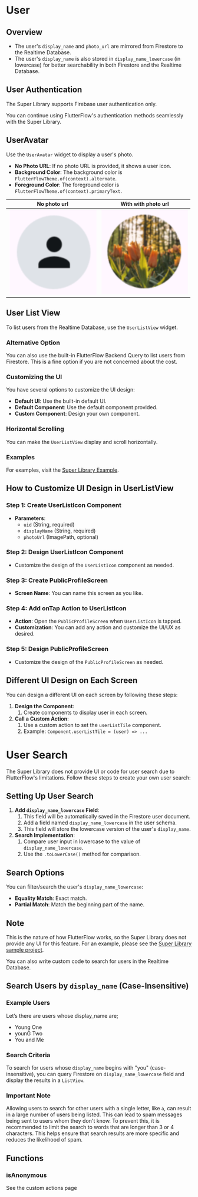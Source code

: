 # User

## Overview

- The user's `display_name` and `photo_url` are mirrored from Firestore to the Realtime Database.
- The user's `display_name` is also stored in `display_name_lowercase` (in lowercase) for better searchability in both Firestore and the Realtime Database.

## User Authentication

The Super Library supports Firebase user authentication only.

You can continue using FlutterFlow's authentication methods seamlessly with the Super Library.

## UserAvatar

Use the `UserAvatar` widget to display a user's photo.

- **No Photo URL**: If no photo URL is provided, it shows a user icon.
- **Background Color**: The background color is `FlutterFlowTheme.of(context).alternate`.
- **Foreground Color**: The foreground color is `FlutterFlowTheme.of(context).primaryText`.

| No photo url                      | With with photo url                |
| --------------------------------- | ---------------------------------- |
| ![image.png](/images/image_2.png) | ![image.png](/images/image(2).png) |

## User List View

To list users from the Realtime Database, use the `UserListView` widget.

### Alternative Option

You can also use the built-in FlutterFlow Backend Query to list users from Firestore. This is a fine option if you are not concerned about the cost.

### Customizing the UI

You have several options to customize the UI design:

- **Default UI**: Use the built-in default UI.
- **Default Component**: Use the default component provided.
- **Custom Component**: Design your own component.

### Horizontal Scrolling

You can make the `UserListView` display and scroll horizontally.

### Examples

For examples, visit the [Super Library Example](https://github.com/thruthesky/super_library_example/tree/main/lib/screens/user).

## How to Customize UI Design in UserListView

### Step 1: Create UserListIcon Component

- **Parameters**:
    - `uid` (String, required)
    - `displayName` (String, required)
    - `photoUrl` (ImagePath, optional)

### Step 2: Design UserListIcon Component

- Customize the design of the `UserListIcon` component as needed.

### Step 3: Create PublicProfileScreen

- **Screen Name**: You can name this screen as you like.

### Step 4: Add onTap Action to UserListIcon

- **Action**: Open the `PublicProfileScreen` when `UserListIcon` is tapped.
- **Customization**: You can add any action and customize the UI/UX as desired.

### Step 5: Design PublicProfileScreen

- Customize the design of the `PublicProfileScreen` as needed.

## Different UI Design on Each Screen

You can design a different UI on each screen by following these steps:

1. **Design the Component**:
    1. Create components to display user in each screen.
2. **Call a Custom Action**:
    1. Use a custom action to set the `userListTile` component.
    2. Example: `Component.userListTile = (user) => ...`



# User Search

The Super Library does not provide UI or code for user search due to FlutterFlow's limitations. Follow these steps to create your own user search:

## Setting Up User Search

1. **Add `display_name_lowercase` Field**:
    1. This field will be automatically saved in the Firestore user document.
    2. Add a field named `display_name_lowercase` in the user schema.
    3. This field will store the lowercase version of the user's `display_name`.
2. **Search Implementation**:
    1. Compare user input in lowercase to the value of `display_name_lowercase`.
    2. Use the `.toLowerCase()` method for comparison.

## Search Options

You can filter/search the user's `display_name_lowercase`:

- **Equality Match**: Exact match.
- **Partial Match**: Match the beginning part of the name.

## Note

This is the nature of how FlutterFlow works, so the Super Library does not provide any UI for this feature. For an example, please see the [Super Library sample project](https://app.flutterflow.io/project/test-super-library-ldkmay).

You can also write custom code to search for users in the Realtime Database.

## Search Users by `display_name` (Case-Insensitive)

### Example Users

Let’s there are users whose display_name are;

- Young One
- younG Two
- You and Me

### Search Criteria

To search for users whose `display_name` begins with "you" (case-insensitive), you can query Firestore on `display_name_lowercase` field and display the results in a `ListView`.

### Important Note

Allowing users to search for other users with a single letter, like `a`, can result in a large number of users being listed. This can lead to spam messages being sent to users whom they don't know. To prevent this, it is recommended to limit the search to words that are longer than 3 or 4 characters. This helps ensure that search results are more specific and reduces the likelihood of spam.



## Functions

### isAnonymous

See the custom actions page
